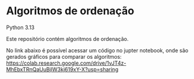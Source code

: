 # Algoritmos de ordenação

Python 3.13

Este repositório contém algoritmos de ordenação.

No link abaixo é possível acessar um código no jupter notebook, onde são gerados gráficos para comparar os algoritmos:
https://colab.research.google.com/drive/1vJT4z-MhEbxTRnQaUuBjIW3kj619xY-X?usp=sharing
